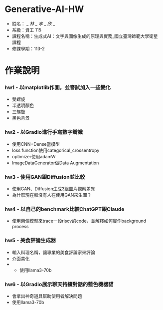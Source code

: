 # Generative-AI-HW

* 姓名： _ _林_ _ _孝_ _ _欣_ _
* 系級：資工 115
* 課程名稱：生成式AI：文字與圖像生成的原理與實務_國立臺灣師範大學衛星課程
* 修課學期：113-2


# 作業說明
### hw1 - 以matplotlib作圖，並嘗試加入一些變化
* 雙螺旋
* 半透明顏色
* 三螺旋
* 黑色背景

### hw2 - 以Gradio進行手寫數字辯識
* 使用CNN+Dense當模型
* loss function使用categorical_crossentropy
* optimizer使用adamW
* ImageDataGenerator做Data Augmentation

### hw3 - 使用GAN跟Diffusion並比較
* 使用GAN、Diffusion生成3組圖片觀察差異
* 為什麼現在較沒有人在使用GAN來生圖？

### hw4 - 以自己的benchmark比較ChatGPT跟Claude
* 使用兩個模型來trace一段riscv的code，並解釋如何實作background process

### hw5 - 美食評論生成器
* 輸入料理名稱，讓專業的美食評論家來評論
* 介面美化
* * 使用llama3-70b
  
### hw6 - 以Gradio展示聊天持續對話的藍色機器貓
* 會拿出神奇道具幫助使用者解決問題
* 使用llama3-70b
  
